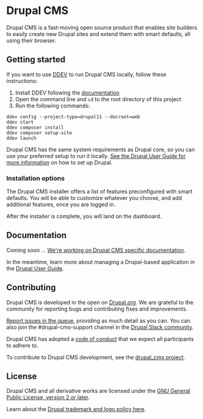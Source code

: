 # Drupal CMS

Drupal CMS is a fast-moving open source product that enables site builders to easily create new Drupal sites and extend them with smart defaults, all using their browser.

## Getting started

If you want to use [DDEV](https://ddev.com) to run Drupal CMS locally, follow these instructions:

1. Install DDEV following the [documentation](https://ddev.com/get-started/)
2. Open the command line and `cd` to the root directory of this project
3. Run the following commands:
```shell
ddev config --project-type=drupal11 --docroot=web
ddev start
ddev composer install
ddev composer setup-site
ddev launch
```

Drupal CMS has the same system requirements as Drupal core, so you can use your preferred setup to run it locally. [See the Drupal User Guide for more information](https://www.drupal.org/docs/user_guide/en/installation-chapter.html) on how to set up Drupal.

### Installation options

The Drupal CMS installer offers a list of features preconfigured with smart defaults. You will be able to customize whatever you choose, and add additional features, once you are logged in.

After the installer is complete, you will land on the dashboard.

## Documentation

Coming soon ... [We're working on Drupal CMS specific documentation](https://www.drupal.org/project/drupal_cms/issues/3454527).

In the meantime, learn more about managing a Drupal-based application in the [Drupal User Guide](https://www.drupal.org/docs/user_guide/en/index.html).

## Contributing

Drupal CMS is developed in the open on [Drupal.org](https://www.drupal.org). We are grateful to the community for reporting bugs and contributing fixes and improvements.

[Report issues in the queue](https://drupal.org/node/add/project-issue/drupal_cms), providing as much detail as you can. You can also join the #drupal-cms-support channel in the [Drupal Slack community](https://www.drupal.org/slack).

Drupal CMS has adopted a [code of conduct](https://www.drupal.org/dcoc) that we expect all participants to adhere to.

To contribute to Drupal CMS development, see the [drupal_cms project](https://www.drupal.org/project/drupal_cms).

## License

Drupal CMS and all derivative works are licensed under the [GNU General Public License, version 2 or later](http://www.gnu.org/licenses/old-licenses/gpl-2.0.html).

Learn about the [Drupal trademark and logo policy here](https://www.drupal.com/trademark).
